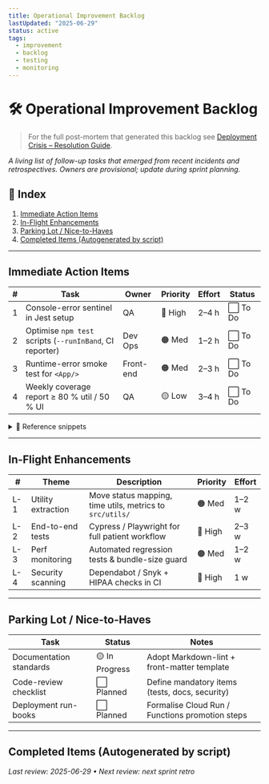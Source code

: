 ```yaml
---
title: Operational Improvement Backlog
lastUpdated: "2025-06-29"
status: active
tags:
  - improvement
  - backlog
  - testing
  - monitoring
---
```


# 🛠️ Operational Improvement Backlog

> For the full post-mortem that generated this backlog see [Deployment Crisis – Resolution Guide](firebase-functions-startup-issue.md).

_A living list of follow-up tasks that emerged from recent incidents and retrospectives.  Owners are provisional; update during sprint planning._

## 📑 Index
1. [Immediate Action Items](#immediate-action-items)
2. [In-Flight Enhancements](#in-flight-enhancements)
3. [Parking Lot / Nice-to-Haves](#parking-lot--nice-to-haves)
4. [Completed Items (Autogenerated by script)](#completed-items-autogenerated-by-script)

---

## Immediate Action Items

| # | Task | Owner | Priority | Effort | Status |
|---|------|-------|----------|--------|--------|
| 1 | Console-error sentinel in Jest setup | QA | 🔴 High | 2–4 h | ⬜ To Do |
| 2 | Optimise `npm test` scripts (`--runInBand`, CI reporter) | Dev Ops | 🟠 Med | 1–2 h | ⬜ To Do |
| 3 | Runtime-error smoke test for `<App/>` | Front-end | 🟠 Med | 2–3 h | ⬜ To Do |
| 4 | Weekly coverage report ≥ 80 % util / 50 % UI | QA | 🟡 Low | 3–4 h | ⬜ To Do |

<details><summary>📄 Reference snippets</summary>

```ts
// jest.setup.ts – console sentinel
beforeEach(() => {
  jest.spyOn(console, 'error').mockImplementation((...args) => {
    if (/Not wrapped in act/.test(args[0])) return; // allow RTL act warnings
    throw new Error('Console error:\n' + args.join(' '));
  });
});
```

```jsonc
// package.json – script optimisations
{
  "scripts": {
    "test":     "cross-env NODE_OPTIONS='--experimental-vm-modules' jest --runInBand",
    "test:watch": "npm test -- --watch",
    "test:ci":   "npm test -- --ci --reporters=default --reporters=jest-junit"
  }
}
```

</details>

---

## In-Flight Enhancements

| # | Theme | Description | Priority | Effort |
|---|-------|-------------|----------|--------|
| L-1 | Utility extraction | Move status mapping, time utils, metrics to `src/utils/` | 🟠 Med | 1–2 w |
| L-2 | End-to-end tests   | Cypress / Playwright for full patient workflow | 🔴 High | 2–3 w |
| L-3 | Perf monitoring    | Automated regression tests & bundle-size guard | 🟠 Med | 1–2 w |
| L-4 | Security scanning  | Dependabot / Snyk + HIPAA checks in CI | 🔴 High | 1 w |

---

## Parking Lot / Nice-to-Haves

Task | Status | Notes
---- | ------ | -----
Documentation standards | 🟡 In Progress | Adopt Markdown-lint + front-matter template
Code-review checklist  | ⬜ Planned | Define mandatory items (tests, docs, security)
Deployment run-books   | ⬜ Planned | Formalise Cloud Run / Functions promotion steps

---

## Completed Items (Autogenerated by script)

_Last review: 2025-06-29 • Next review: next sprint retro_